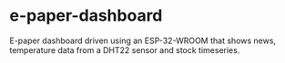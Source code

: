 # e-paper-dashboard
E-paper dashboard driven using an ESP-32-WROOM that shows news, temperature data from a DHT22 sensor and stock timeseries.
